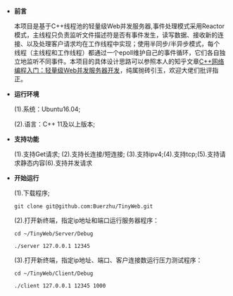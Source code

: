 * **前言**
	
	本项目是基于C++线程池的轻量级Web并发服务器,事件处理模式采用Reactor模式，主线程只负责监听文件描述符是否有事件发生，读写数据、接收新的连接、以及处理客户请求均在工作线程中实现；使用半同步/半异步模式，每个线程（主线程和工作线程）都通过一个epoll维护自己的事件循环，它们各自独立地监听不同事件。本项目的具体设计思路可以参照本人的知乎文章[C++网络编程入门：轻量级Web并发服务器开发](https://zhuanlan.zhihu.com/p/109905285)，纯属抛砖引玉，欢迎大佬们批评指正。

* **运行环境**

	(1).系统：Ubuntu16.04;
	
	(2).语言：C++ 11及以上版本;

* **支持功能**
	
	(1).支持Get请求;
	(2).支持长连接/短连接;
	(3).支持ipv4;(4).支持tcp;(5).支持请求静态内容(6).支持并发请求
	
* **开始运行**

	(1).下载程序;

	`git clone git@github.com:Buerzhu/TinyWeb.git`
	
	(2).打开新终端，指定ip地址和端口运行服务器程序：

	`cd ~/TinyWeb/Server/Debug`

	`./server 127.0.0.1 12345`
	
	(3).打开新终端，指定ip地址、端口、客户连接数运行压力测试程序：
	
	`cd ~/TinyWeb/Client/Debug`
	
	`./client 127.0.0.1 12345 1000`
